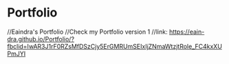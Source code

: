 # Portfolio
//Eaindra's Portfolio
//Check my Portfolio version 1
//link: https://eain-dra.github.io/Portfolio/?fbclid=IwAR3J1rF0RZsMfDSzCjy5ErGMRUmSEIxIjZNmaWtzjtRole_FC4kxXUPmJYI
